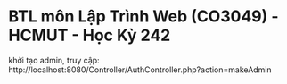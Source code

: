 # BTL môn Lập Trình Web (CO3049) - HCMUT - Học Kỳ 242

khởi tạo admin, truy cập: http://localhost:8080/Controller/AuthController.php?action=makeAdmin
